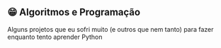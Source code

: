 ## 😁 Algoritmos e Programação

<div>
  Alguns projetos que eu sofri muito (e outros que nem tanto) para fazer enquanto tento aprender Python 
</div>
